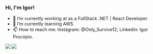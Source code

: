 ### Hi, I'm Igor!

- 🔭 I’m currently working at as a FullStack .NET | React Developer.
- 🌱 I’m currently learning AWS.
- 📫 How to reach me: Instagram: @Only_Survive12; Linkedin: Igor Procópio.

<a href="https://github.com/IgorProcopio12/github-readme-stats">
  <img align="left" src="https://github-readme-stats-sigma-five.vercel.app/api?username=IgorProcopio12&hide=stars&show_icons=true&theme=tokyonight"/>
</a>
<a href="https://github.com/IgorProcopio12/convoychat">
  <img align="left" src="https://github-readme-stats-sigma-five.vercel.app/api/top-langs/?username=IgorProcopio12&theme=tokyonight"/>
</a>





